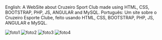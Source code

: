  English: A WebSite about Cruzeiro Sport Club made using HTML, CSS, BOOTSTRAP, PHP, JS, ANGULAR and MySQL.
 Português: Um site sobre o Cruzeiro Esporte Clube, feito usando HTML, CSS, BOOTSTRAP, PHP, JS, ANGULAR e MySQL. 

![foto1](https://github.com/pedroanicio/Cruzeiro_WebSite/assets/86172810/6a85b2ba-4fe1-48e1-9a2c-1d0691c532a0)
![foto2](https://github.com/pedroanicio/Cruzeiro_WebSite/assets/86172810/9b762c58-47f9-4b50-9694-0e7b9f3f62bc)
![foto3](https://github.com/pedroanicio/Cruzeiro_WebSite/assets/86172810/6a10024e-0b00-469d-b8b3-8915d058cf83)
![foto4](https://github.com/pedroanicio/Cruzeiro_WebSite/assets/86172810/550f8ccf-223b-49d0-bc42-5d593ebcf597)
